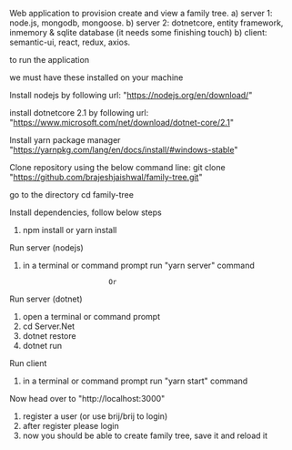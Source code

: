 Web application to provision create and view a family tree.
a) server 1: node.js, mongodb, mongoose.
b) server 2: dotnetcore, entity framework, inmemory & sqlite database (it needs some finishing touch)
b) client: semantic-ui, react, redux, axios.

to run the application

we must have these installed on your machine

Install nodejs by following url:
"https://nodejs.org/en/download/"

install dotnetcore 2.1 by following url:
"https://www.microsoft.com/net/download/dotnet-core/2.1"

Install yarn package manager
"https://yarnpkg.com/lang/en/docs/install/#windows-stable"

Clone repository using the below command line:
git clone "https://github.com/brajeshjaishwal/family-tree.git"

go to the directory
cd family-tree

Install dependencies, follow below steps
1) npm install or yarn install

Run server (nodejs)
1) in a terminal or command prompt run "yarn server" command

                            Or

Run server (dotnet)
1) open a terminal or command prompt
2) cd Server.Net
3) dotnet restore
4) dotnet run

Run client
1) in a terminal or command prompt run "yarn start" command

Now head over to "http://localhost:3000"
1) register a user (or use brij/brij to login)
2) after register please login
3) now you should be able to create family tree, save it and reload it